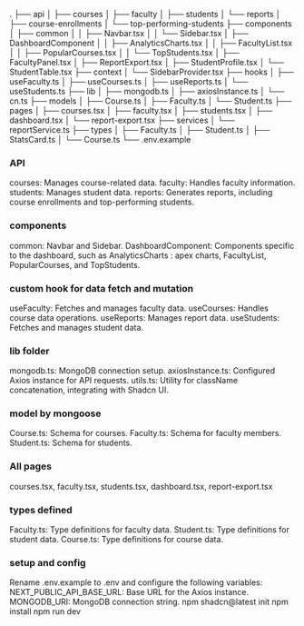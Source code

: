 .
├── api
│ ├── courses
│ ├── faculty
│ ├── students
│ └── reports
│ ├── course-enrollments
│ └── top-performing-students
├── components
│ ├── common
│ │ ├── Navbar.tsx
│ │ └── Sidebar.tsx
│ ├── DashboardComponent
│ │ ├── AnalyticsCharts.tsx
│ │ ├── FacultyList.tsx
│ │ ├── PopularCourses.tsx
│ │ └── TopStudents.tsx
│ ├── FacultyPanel.tsx
│ ├── ReportExport.tsx
│ ├── StudentProfile.tsx
│ └── StudentTable.tsx
├── context
│ └── SidebarProvider.tsx
├── hooks
│ ├── useFaculty.ts
│ ├── useCourses.ts
│ ├── useReports.ts
│ └── useStudents.ts
├── lib
│ ├── mongodb.ts
│ ├── axiosInstance.ts
│ └── cn.ts
├── models
│ ├── Course.ts
│ ├── Faculty.ts
│ └── Student.ts
├── pages
│ ├── courses.tsx
│ ├── faculty.tsx
│ ├── students.tsx
│ ├── dashboard.tsx
│ └── report-export.tsx
├── services
│ └── reportService.ts
├── types
│ ├── Faculty.ts
│ ├── Student.ts
│ ├── StatsCard.ts
│ └── Course.ts
└── .env.example

### API

courses: Manages course-related data.
faculty: Handles faculty information.
students: Manages student data.
reports: Generates reports, including course enrollments and top-performing students.

### components

common: Navbar and Sidebar.
DashboardComponent: Components specific to the dashboard, such as AnalyticsCharts : apex charts, FacultyList, PopularCourses, and TopStudents.

### custom hook for data fetch and mutation

useFaculty: Fetches and manages faculty data.
useCourses: Handles course data operations.
useReports: Manages report data.
useStudents: Fetches and manages student data.

### lib folder

mongodb.ts: MongoDB connection setup.
axiosInstance.ts: Configured Axios instance for API requests.
utils.ts: Utility for className concatenation, integrating with Shadcn UI.

### model by mongoose

Course.ts: Schema for courses.
Faculty.ts: Schema for faculty members.
Student.ts: Schema for students.

### All pages

courses.tsx, faculty.tsx, students.tsx, dashboard.tsx, report-export.tsx

### types defined

Faculty.ts: Type definitions for faculty data.
Student.ts: Type definitions for student data.
Course.ts: Type definitions for course data.

### setup and config

Rename .env.example to .env and configure the following variables:
NEXT_PUBLIC_API_BASE_URL: Base URL for the Axios instance.
MONGODB_URI: MongoDB connection string.
npm shadcn@latest init
npm install
npm run dev

